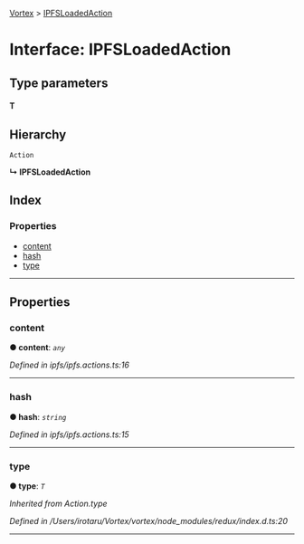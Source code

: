 [Vortex](../README.md) > [IPFSLoadedAction](../interfaces/ipfsloadedaction.md)

# Interface: IPFSLoadedAction

## Type parameters
#### T 
## Hierarchy

 `Action`

**↳ IPFSLoadedAction**

## Index

### Properties

* [content](ipfsloadedaction.md#content)
* [hash](ipfsloadedaction.md#hash)
* [type](ipfsloadedaction.md#type)

---

## Properties

<a id="content"></a>

###  content

**● content**: *`any`*

*Defined in ipfs/ipfs.actions.ts:16*

___
<a id="hash"></a>

###  hash

**● hash**: *`string`*

*Defined in ipfs/ipfs.actions.ts:15*

___
<a id="type"></a>

###  type

**● type**: *`T`*

*Inherited from Action.type*

*Defined in /Users/irotaru/Vortex/vortex/node_modules/redux/index.d.ts:20*

___

